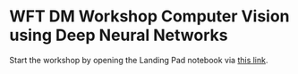 # WFT DM Workshop Computer Vision using Deep Neural Networks

Start the workshop by opening the Landing Pad notebook via [this link](https://githubtocolab.com/kaiu85/cv-workshop/blob/main/Workshop_Landing_Pad.ipynb).
